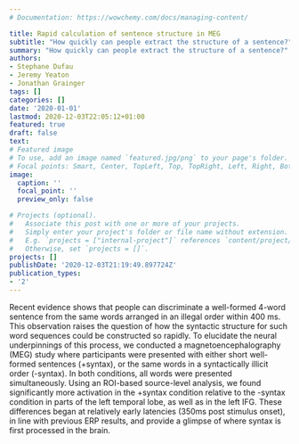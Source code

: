 ```yaml
---
# Documentation: https://wowchemy.com/docs/managing-content/

title: Rapid calculation of sentence structure in MEG
subtitle: "How quickly can people extract the structure of a sentence?"
summary: "How quickly can people extract the structure of a sentence?"
authors:
- Stephane Dufau
- Jeremy Yeaton
- Jonathan Grainger
tags: []
categories: []
date: '2020-01-01'
lastmod: 2020-12-03T22:05:12+01:00
featured: true
draft: false
text:
# Featured image
# To use, add an image named `featured.jpg/png` to your page's folder.
# Focal points: Smart, Center, TopLeft, Top, TopRight, Left, Right, BottomLeft, Bottom, BottomRight.
image:
  caption: ''
  focal_point: ''
  preview_only: false

# Projects (optional).
#   Associate this post with one or more of your projects.
#   Simply enter your project's folder or file name without extension.
#   E.g. `projects = ["internal-project"]` references `content/project/deep-learning/index.md`.
#   Otherwise, set `projects = []`.
projects: []
publishDate: '2020-12-03T21:19:49.897724Z'
publication_types:
- '2'
---
```

Recent evidence shows that people can discriminate a well-formed 4-word sentence from the same words arranged in an illegal order within 400 ms. This observation raises the question of how the syntactic structure for such word sequences could be constructed so rapidly. To elucidate the neural underpinnings of this process, we conducted a magnetoencephalography (MEG) study where participants were presented with either short well-formed sentences (+syntax), or the same words in a syntactically illicit order (-syntax). In both conditions, all words were presented simultaneously. Using an ROI-based source-level analysis, we found significantly more activation in the +syntax condition relative to the -syntax condition in parts of the left temporal lobe, as well as in the left IFG. These differences began at relatively early latencies (350ms post stimulus onset), in line with previous ERP results, and provide a glimpse of where syntax is first processed in the brain.
